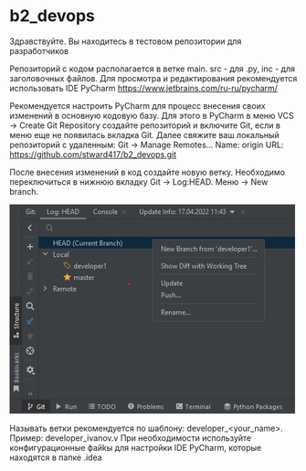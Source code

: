 # b2_devops

Здравствуйте. Вы находитесь в тестовом репозитории для разработчиков

Репозиторий с кодом располагается в ветке main.
src - для .py, inc - для заголовочных файлов.
Для просмотра и редактирования рекомендуется использовать IDE PyCharm https://www.jetbrains.com/ru-ru/pycharm/

Рекомендуется настроить PyCharm для процесс внесения своих изменений в основную кодовую базу.
Для этого в PyCharm в меню VCS -> Create Git Repository создайте репозиторий и включите Git, если в меню еще не появилась вкладка Git.
Далее свяжите ваш локальный репозиторий с удаленным: Git -> Manage Remotes... 
Name: origin
URL: https://github.com/stward417/b2_devops.git

После внесения изменений в код создайте новую ветку. Необходимо переключиться в нижнюю вкладку Git -> Log:HEAD. Меню -> New branch.

![newbranch](https://github.com/stward417/b2_devops/blob/main/others/newbranch.jpg)

Называть ветки рекомендуется по шаблону: developer_<your_name>. Пример: developer_ivanov.v
При необходимости используйте конфигурационные файkы для настройки IDE PyCharm, которые находятся в папке .idea

